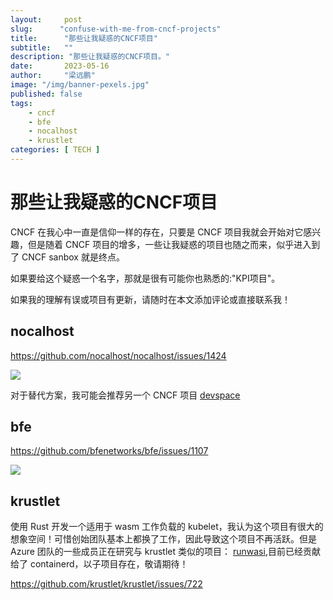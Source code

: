 ```yaml
---
layout:     post 
slug:      "confuse-with-me-from-cncf-projects"
title:      "那些让我疑惑的CNCF项目"
subtitle:   ""
description: "那些让我疑惑的CNCF项目。"
date:       2023-05-16
author:     "梁远鹏"
image: "/img/banner-pexels.jpg"
published: false
tags:
    - cncf
    - bfe
    - nocalhost
    - krustlet
categories: [ TECH ]
---
```


#  那些让我疑惑的CNCF项目

CNCF 在我心中一直是信仰一样的存在，只要是 CNCF 项目我就会开始对它感兴趣，但是随着 CNCF 项目的增多，一些让我疑惑的项目也随之而来，似乎进入到了 CNCF sanbox 就是终点。

如果要给这个疑惑一个名字，那就是很有可能你也熟悉的:"KPI项目"。

如果我的理解有误或项目有更新，请随时在本文添加评论或直接联系我！

## nocalhost 

https://github.com/nocalhost/nocalhost/issues/1424

![](/img/blog/cncf/status-nocalhost.png)


对于替代方案，我可能会推荐另一个 CNCF 项目 [devspace](https://www.devspace.sh/)

## bfe

https://github.com/bfenetworks/bfe/issues/1107 

![](/img/blog/cncf/status-bfe.png)


## krustlet

使用 Rust 开发一个适用于 wasm 工作负载的 kubelet，我认为这个项目有很大的想象空间！可惜创始团队基本上都换了工作，因此导致这个项目不再活跃。但是 Azure 团队的一些成员正在研究与 krustlet 类似的项目： [runwasi](https://github.com/containerd/runwasi),目前已经贡献给了 containerd，以子项目存在，敬请期待！

https://github.com/krustlet/krustlet/issues/722